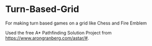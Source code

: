 # Turn-Based-Grid
For making turn based games on a grid like Chess and Fire Emblem

Used the free A* Pathfinding Solution Project from https://www.arongranberg.com/astar/#.
